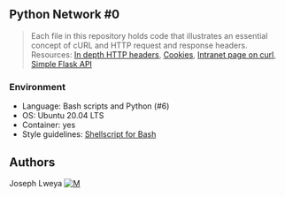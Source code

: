 ## Python Network #0
> Each file in this repository holds code that illustrates an essential concept
> of cURL and HTTP request and response headers. Resources:
> [In depth HTTP headers](http://www.ntu.edu.sg/home/ehchua/programming/webprogramming/http_basics.html),
> [Cookies](https://developer.mozilla.org/en-US/docs/Web/HTTP/Cookies),
> [Intranet page on curl](https://intranet.hbtn.io/concepts/51),
> [Simple Flask API](https://github.com/holbertonschool/simple_rest_api)

### Environment
* Language: Bash scripts and Python (#6)
* OS: Ubuntu 20.04 LTS
* Container: yes
* Style guidelines: [Shellscript for Bash](https://github.com/koalaman/shellcheck)

## Authors
Joseph Lweya [![M](https://upload.wikimedia.org/wikipedia/fr/thumb/c/c8/Twitter_Bird.svg/30px-Twitter_Bird.svg.png)](https://twitter.com/lweyajoe)


